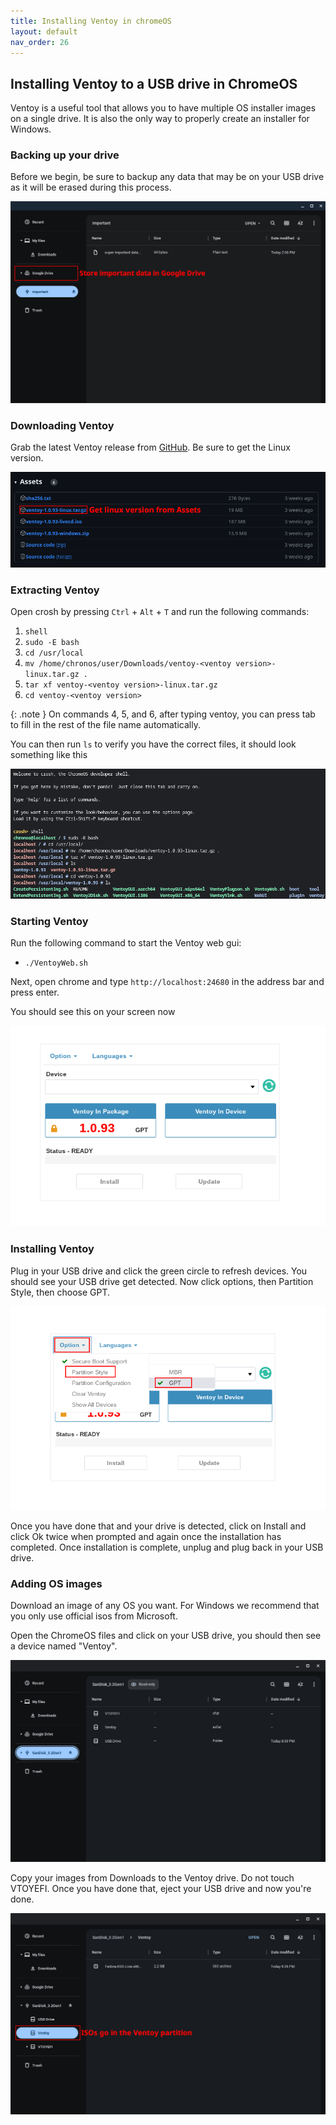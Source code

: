 ```yaml
---
title: Installing Ventoy in chromeOS
layout: default
nav_order: 26
---
```



## Installing Ventoy to a USB drive in ChromeOS
Ventoy is a useful tool that allows you to have multiple OS installer images on a single drive. It is also the only way to properly create an installer for Windows.

### Backing up your drive
Before we begin, be sure to backup any data that may be on your USB drive as it will be erased during this process.

<img src="https://raw.githubusercontent.com/chrultrabook/docs/main/assets/ventoy/backup.png">

### Downloading Ventoy
Grab the latest Ventoy release from [GitHub](https://github.com/ventoy/Ventoy/releases). Be sure to get the Linux version.

<img src="https://raw.githubusercontent.com/chrultrabook/docs/main/assets/ventoy/download.png">

### Extracting Ventoy
Open crosh by pressing `Ctrl` + `Alt` + `T` and run the following commands:

1. `shell`
2. `sudo -E bash`
3. `cd /usr/local`
4. `mv /home/chronos/user/Downloads/ventoy-<ventoy version>-linux.tar.gz .`
5. `tar xf ventoy-<ventoy version>-linux.tar.gz`
6. `cd ventoy-<ventoy version>`

{: .note }
On commands 4, 5, and 6, after typing ventoy, you can press tab to fill in the rest of the file name automatically.

You can then run `ls` to verify you have the correct files, it should look something like this

<img src="https://raw.githubusercontent.com/chrultrabook/docs/main/assets/ventoy/extract.png">

### Starting Ventoy
Run the following command to start the Ventoy web gui:
* `./VentoyWeb.sh`

Next, open chrome and type `http://localhost:24680` in the address bar and press enter.

You should see this on your screen now

<img src="https://raw.githubusercontent.com/chrultrabook/docs/main/assets/ventoy/ventoy.png">

### Installing Ventoy
Plug in your USB drive and click the green circle to refresh devices. You should see your USB drive get detected. Now click options, then Partition Style, then choose GPT.

<img src="https://raw.githubusercontent.com/chrultrabook/docs/main/assets/ventoy/gpt.png">

Once you have done that and your drive is detected, click on Install and click Ok twice when prompted and again once the installation has completed. Once installation is complete, unplug and plug back in your USB drive.

### Adding OS images
Download an image of any OS you want. For Windows we recommend that you only use official isos from Microsoft.

Open the ChromeOS files and click on your USB drive, you should then see a device named "Ventoy".

<img src="https://raw.githubusercontent.com/chrultrabook/docs/main/assets/ventoy/ventoy-drive.png">

Copy your images from Downloads to the Ventoy drive. Do not touch VTOYEFI. Once you have done that, eject your USB drive and now you're done.

<img src="https://raw.githubusercontent.com/chrultrabook/docs/main/assets/ventoy/isos.png">
